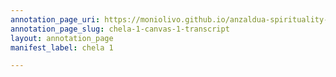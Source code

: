 ```yaml
---
annotation_page_uri: https://moniolivo.github.io/anzaldua-spirituality-recordings/annotations/chela-1-canvas-1-transcript.json
annotation_page_slug: chela-1-canvas-1-transcript
layout: annotation_page
manifest_label: chela 1

---
```

